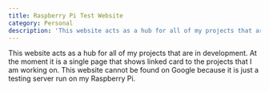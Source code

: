 ```yaml
---
title: Raspberry Pi Test Website
category: Personal
description: 'This website acts as a hub for all of my projects that are in development. At the moment it is a single page that shows linked cards to the projects that I am working on.'
---
```


This website acts as a hub for all of my projects that are in development. At the moment it is a single page that shows linked card to the projects that I am working on. This website cannot be found on Google because it is just a testing server run on my Raspberry Pi.